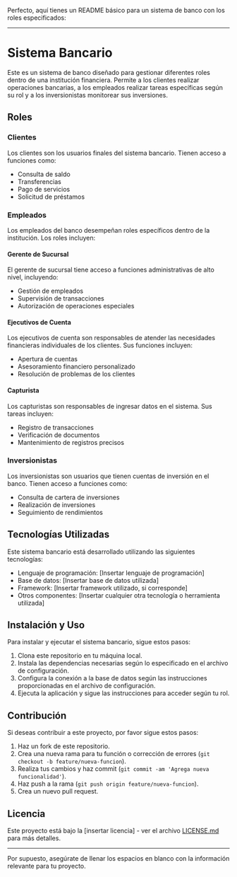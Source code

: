 Perfecto, aquí tienes un README básico para un sistema de banco con los roles especificados:

---

# Sistema Bancario

Este es un sistema de banco diseñado para gestionar diferentes roles dentro de una institución financiera. Permite a los clientes realizar operaciones bancarias, a los empleados realizar tareas específicas según su rol y a los inversionistas monitorear sus inversiones.

## Roles

### Clientes

Los clientes son los usuarios finales del sistema bancario. Tienen acceso a funciones como:
- Consulta de saldo
- Transferencias
- Pago de servicios
- Solicitud de préstamos

### Empleados

Los empleados del banco desempeñan roles específicos dentro de la institución. Los roles incluyen:

#### Gerente de Sucursal

El gerente de sucursal tiene acceso a funciones administrativas de alto nivel, incluyendo:
- Gestión de empleados
- Supervisión de transacciones
- Autorización de operaciones especiales

#### Ejecutivos de Cuenta

Los ejecutivos de cuenta son responsables de atender las necesidades financieras individuales de los clientes. Sus funciones incluyen:
- Apertura de cuentas
- Asesoramiento financiero personalizado
- Resolución de problemas de los clientes

#### Capturista

Los capturistas son responsables de ingresar datos en el sistema. Sus tareas incluyen:
- Registro de transacciones
- Verificación de documentos
- Mantenimiento de registros precisos

### Inversionistas

Los inversionistas son usuarios que tienen cuentas de inversión en el banco. Tienen acceso a funciones como:
- Consulta de cartera de inversiones
- Realización de inversiones
- Seguimiento de rendimientos

## Tecnologías Utilizadas

Este sistema bancario está desarrollado utilizando las siguientes tecnologías:

- Lenguaje de programación: [Insertar lenguaje de programación]
- Base de datos: [Insertar base de datos utilizada]
- Framework: [Insertar framework utilizado, si corresponde]
- Otros componentes: [Insertar cualquier otra tecnología o herramienta utilizada]

## Instalación y Uso

Para instalar y ejecutar el sistema bancario, sigue estos pasos:

1. Clona este repositorio en tu máquina local.
2. Instala las dependencias necesarias según lo especificado en el archivo de configuración.
3. Configura la conexión a la base de datos según las instrucciones proporcionadas en el archivo de configuración.
4. Ejecuta la aplicación y sigue las instrucciones para acceder según tu rol.

## Contribución

Si deseas contribuir a este proyecto, por favor sigue estos pasos:

1. Haz un fork de este repositorio.
2. Crea una nueva rama para tu función o corrección de errores (`git checkout -b feature/nueva-funcion`).
3. Realiza tus cambios y haz commit (`git commit -am 'Agrega nueva funcionalidad'`).
4. Haz push a la rama (`git push origin feature/nueva-funcion`).
5. Crea un nuevo pull request.

## Licencia

Este proyecto está bajo la [insertar licencia] - ver el archivo [LICENSE.md](LICENSE.md) para más detalles.

---

Por supuesto, asegúrate de llenar los espacios en blanco con la información relevante para tu proyecto.

